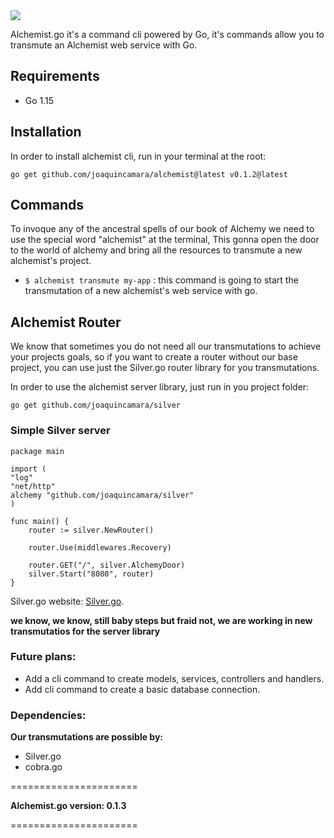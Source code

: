   <img  src="https://user-images.githubusercontent.com/26718123/94979651-96461b00-04e9-11eb-94d6-660af9663975.png">

Alchemist.go it's a command cli powered by Go, it's commands allow you to transmute an Alchemist web service with Go.

## Requirements

- Go 1.15

## Installation

In order to install alchemist cli, run in your terminal at the root:

`go get github.com/joaquincamara/alchemist@latest v0.1.2@latest`

## Commands

To invoque any of the ancestral spells of our book of Alchemy we need to use the special word "alchemist" at the terminal, This gonna open the door to the world of alchemy and bring all the resources to transmute a new alchemist's project.

- `$ alchemist transmute my-app` : this command is going to start the transmutation of a new alchemist's web service with go.

## Alchemist Router

We know that sometimes you do not need all our transmutations to achieve your projects goals, so if you want to create a router without our base project, you can use just the Silver.go router library for you transmutations.

In order to use the alchemist server library, just run in you project folder:

`go get github.com/joaquincamara/silver`

### Simple Silver server

```golang
package main

import (
"log"
"net/http"
alchemy "github.com/joaquincamara/silver"
)

func main() {
	router := silver.NewRouter()

	router.Use(middlewares.Recovery)

	router.GET("/", silver.AlchemyDoor)
	silver.Start("8080", router)
}
```

Silver.go website: [Silver.go](https://github.com/joaquincamara/silver).

**we know, we know, still baby steps but fraid not, we are working in new transmutatios for the server library**


### Future plans:

- Add a cli command to create models, services, controllers and handlers.
- Add cli command to create a basic database connection.

### Dependencies:

**Our transmutations are possible by:**

- Silver.go
- cobra.go

======================

**Alchemist.go version: 0.1.3**

======================
